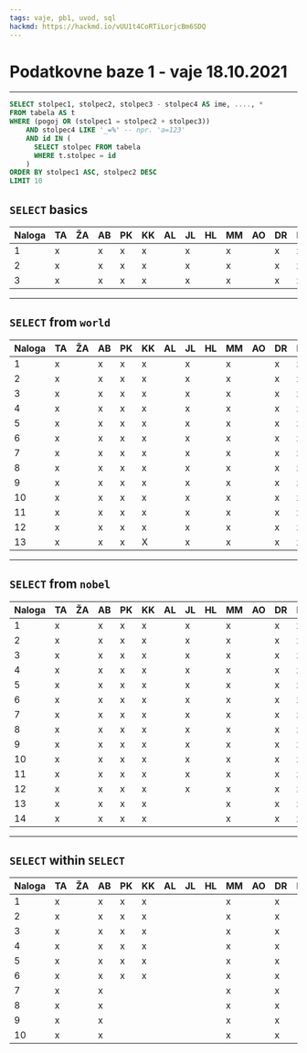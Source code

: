 ```yaml
---
tags: vaje, pb1, uvod, sql
hackmd: https://hackmd.io/vUU1t4CoRTiLorjcBm6SDQ
---
```

# Podatkovne baze 1 - vaje 18.10.2021

---

```sql
SELECT stolpec1, stolpec2, stolpec3 - stolpec4 AS ime, ...., *
FROM tabela AS t
WHERE (pogoj OR (stolpec1 = stolpec2 + stolpec3))
    AND stolpec4 LIKE '_=%' -- npr. 'a=123'
    AND id IN (
      SELECT stolpec FROM tabela
      WHERE t.stolpec = id
    )
ORDER BY stolpec1 ASC, stolpec2 DESC
LIMIT 10
```

## `SELECT` basics

| Naloga | TA | ŽA | AB | PK | KK | AL | JL | HL | MM | AO | DR | BR | AS | MS | DŠ | LT | TT |
| ------ | -- | -- | -- | -- | -- | -- | -- | -- | -- | -- | -- | -- | -- | -- | -- | -- | -- |
| 1      | x  |    | x  |  x |  x |    | x  |    |  x  |    |  x |  x | x   |  x  | x  |    |   x |
| 2      | x  |    | x  |  x |  x |    | x  |    |  x  |    |  x |  x | x   |  x | x  |    |   x |
| 3      | x  |    | x  |  x |  x |    | x  |    |  x  |    |  x |  x | x  |  x | x  |    |   x |

---

## `SELECT` from `world`

| Naloga | TA | ŽA | AB | PK | KK | AL | JL | HL | MM | AO | DR | BR | AS | MS | DŠ | LT | TT |
| ------ | -- | -- | -- | -- | -- | -- | -- | -- | -- | -- | -- | -- | -- | -- | -- | -- | -- |
| 1      |  x |    | x  |  x |  x |    | x  |    |  x  |    |  x |  x | x   | x   | x  |    |   x |
| 2      |  x |    | x  |  x |  x |    | x  |    |   x |    |  x |  x | x  |   x | x  |    |   x |
| 3      |   x|    | x  |  x |  x |    | x  |    |  x  |    |  x |  x | x   |  x  | x  |    |   x |
| 4      |x   |    | x  |  x |  x |    | x  |    |  x  |    |  x |  x | x   |  x  | x  |    |   x |
| 5      | x  |    | x  |  x |  x |    | x  |    | x   |    |  x |  x | x   |  x  | x  |    |   x |
| 6      |  x |    | x  |  x |  x |    | x  |    | x   |    |  x |  x | x   |  x  | x  |    |   x |
| 7      | x  |    | x  |  x |  x |    | x  |    |  x  |    |  x |  x | x   |  x  | x  |    |   x |
| 8      |  x |    | x  |  x |  x |    | x  |    |  x  |    |  x |  x | x   |  x  | x  |    |   x |
| 9      |   x|    | x  |  x |  x |    | x  |    |  x  |    |  x |  x | x  |   x |  x |    |   x |
| 10     |x   |    | x  |  x |  x |    | x  |    |  x  |    |  x |  x | x  |   x |   x|    |   x |
| 11     | x  |    | x  |  x |  x |    | x  |    |  x  |    |  x |  x | x   |   x |  x |    |   x |
| 12     |  x |    | x  |  x |  x |    | x  |    |  x  |    |  x |  x | x   |   x |  x |    |   x |
| 13     |   x|    | x  |  x |  X |    | x  |    |  x  |    |  x |  x | x   |  x  | x  |    |   x |

---

## `SELECT` from `nobel`

| Naloga | TA | ŽA | AB | PK | KK | AL | JL | HL | MM | AO | DR | BR | AS | MS | DŠ | LT | TT |
| ------ | -- | -- | -- | -- | -- | -- | -- | -- | -- | -- | -- | -- | -- | -- | -- | -- | -- |
| 1      | x  |    | x  |  x |  x |    | x  |    | x   |    | x  | x  | x   |  x  | x  |    |   x |
| 2      | x  |    | x  |  x |  x |    | x  |    |  x  |    | x  | x  | x   |  x  | x  |    |   x |
| 3      | x  |    | x  |  x |  x |    | x  |    |  x  |    | x  | x  | x   |  x  | x  |    |   x |
| 4      | x  |    | x  |  x |  x |    | x  |    |  x  |    |  x | x  | x   |  x  | x  |    |   x |
| 5      | x  |    | x  |  x |  x |    | x  |    |  x  |    | x  | x  | x   |  x  | x  |    |   x |
| 6      | x  |    | x  |  x |  x |    | x  |    |  x  |    | x  | x  | x   |  x  | x  |    |   x |
| 7      | x  |    | x  |  x |  x |    | x  |    | x   |    |  x | x  | x   |  x   | x  |    |   x |
| 8      | x  |    | x  |  x |  x |    | x  |    |  x  |    |  x | x  | x   |  x  |  x |    |   x |
| 9      |x   |    | x  |  x |  x |    | x  |    |    x|    |  x | x  | x   |   x   | x  |    |   x |
| 10     |x   |    | x  |  x |  x |    | x  |    |    x|    |  x | x  | x   |   x  | x  |    |   x |
| 11     |x   |    | x  |  x |  x |    | x  |    |    x|    |  x | x  | x   |   x  | x  |    |   x |
| 12     |x   |    | x  |  x |  x |    | x  |    |x    |    |  x | x  | x   |   x  |    |    |   x |
| 13     |x   |    | x  |  x |  x |    |    |    | x   |    | x  | x  | x   |   x |    |    |   x |
| 14     |x   |    | x  |  x |  x |    |    |    |  x  |    |  x | x  | x   |   x  |    |    |   x |


---

## `SELECT` within `SELECT`

| Naloga | TA | ŽA | AB | PK | KK | AL | JL | HL | MM | AO | DR | BR | AS | MS | DŠ | LT | TT |
| ------ | -- | -- | -- | -- | -- | -- | -- | -- | -- | -- | -- | -- | -- | -- | -- | -- | -- |
| 1      |x   |    | x  |  x |  x  |    |    |    |x    |    |  x |    | x   |  x  |    |    |    |
| 2      |x   |    | x  |  x |  x  |    |    |    |x    |    |  x |    | x   |  x  |    |    |    |
| 3      |x   |    | x  |  x |  x  |    |    |    |x    |    |  x |    | x   |   x |    |    |    |
| 4      |x   |    | x  |  x |  x  |    |    |    |x    |    |  x |    |    |    |    |    |    |
| 5      |x   |    | x  |  x |  x  |    |    |    |x    |    |  x |    | x   |  x  |    |    |    |
| 6      |x   |    | x  |  x |  x  |    |    |    |x    |    |  x |    |    |    |    |    |    |
| 7      |x   |    | x  |    |    |    |    |    |x    |    | x  |    |    |    |    |    |    |
| 8      |x   |    | x  |    |    |    |    |    |x    |    |  x |    |    |    |    |    |    |
| 9      |x   |    | x  |    |    |    |    |    |x    |    |  x |    |    |    |    |    |    |
| 10     |x   |    | x  |    |    |    |    |    |x    |    |  x |    |    |    |    |    |    |
